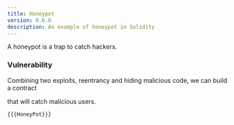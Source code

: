 ```yaml
---
title: Honeypot
version: 0.6.0
description: An example of honeypot in Solidity
---
```


A honeypot is a trap to catch hackers.

### Vulnerability

Combining two exploits, reentrancy and hiding malicious code, we can build a contract

that will catch malicious users.

```solidity
{{{HoneyPot}}}
```
